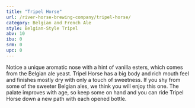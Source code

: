 ```yaml
---
title: "Tripel Horse"
url: /river-horse-brewing-company/tripel-horse/
category: Belgian and French Ale
style: Belgian-Style Tripel
abv: 10
ibu: 0
srm: 0
upc: 0
---
```

Notice a unique aromatic nose with a hint of vanilla esters, which comes from the Belgian ale yeast. Tripel Horse has a big body and rich mouth feel and finishes mostly dry with only a touch of sweetness. If you shy from some of the sweeter Belgian ales, we think you will enjoy this one. The palate improves with age, so keep some on hand and you can ride Tripel Horse down a new path with each opened bottle.
